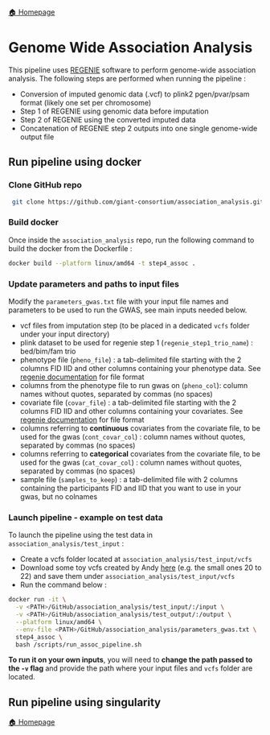 ---
---
[🏠 Homepage](./../README.md)

# Genome Wide Association Analysis

This pipeline uses [REGENIE](https://rgcgithub.github.io/regenie/) software to perform genome-wide association analysis.
The following steps are performed when running the pipeline :

- Conversion of imputed genomic data (.vcf) to plink2 pgen/pvar/psam format (likely one set per chromosome)
- Step 1 of REGENIE using genomic data before imputation
- Step 2 of REGENIE using the converted imputed data
- Concatenation of REGENIE step 2 outputs into one single genome-wide output file

## Run pipeline using docker

### Clone GitHub repo

```bash
 git clone https://github.com/giant-consortium/association_analysis.git
```

### Build docker

Once inside the `association_analysis` repo, run the following command to build the docker from the Dockerfile :

```bash
docker build --platform linux/amd64 -t step4_assoc .
```

### Update parameters and paths to input files

Modify the `parameters_gwas.txt` file with your input file names and parameters to be used to run the GWAS, see main inputs needed below.

- vcf files from imputation step (to be placed in a dedicated `vcfs` folder under your input directory)  
- plink dataset to be used for regenie step 1 (`regenie_step1_trio_name`) : bed/bim/fam trio
- phenotype file (`pheno_file`) : a tab-delimited file starting with the 2 columns FID IID and other columns containing your phenotype data. See [regenie documentation](https://rgcgithub.github.io/regenie/options/#phenotype-file-format) for file format
- columns from the phenotype file to run gwas on (`pheno_col`): column names without quotes, separated by commas (no spaces)
- covariate file (`covar_file`) : a tab-delimited file starting with the 2 columns FID IID and other columns containing your covariates. See [regenie documentation](https://rgcgithub.github.io/regenie/options/#covariate-file-format) for file format
- columns referring to **continuous** covariates from the covariate file, to be used for the gwas (`cont_covar_col`) : column names without quotes, separated by commas (no spaces)
- columns referring to **categorical** covariates from the covariate file, to be used for the gwas (`cat_covar_col`) : column names without quotes, separated by commas (no spaces)
- sample file (`samples_to_keep`) : a tab-delimited file with 2 columns containing the participants FID and IID that you want to use in your gwas, but no colnames

### Launch pipeline - example on test data

To launch the pipeline using the test data in `association_analysis/test_input` :

- Create a vcfs folder located at `association_analysis/test_input/vcfs`
- Download some toy vcfs created by Andy [here](https://zenodo.org/records/13942905) (e.g. the small ones 20 to 22) and save them under `association_analysis/test_input/vcfs`
- Run the command below :

```bash
docker run -it \
  -v <PATH>/GitHub/association_analysis/test_input/:/input \
  -v <PATH>/GitHub/association_analysis/test_output/:/output \
  --platform linux/amd64 \
  --env-file <PATH>/GitHub/association_analysis/parameters_gwas.txt \
  step4_assoc \
  bash /scripts/run_assoc_pipeline.sh
```

**To run it on your own inputs**, you will need to **change the path passed to the `-v` flag** and provide the path where your input files and `vcfs` folder are located.

## Run pipeline using singularity

[🏠 Homepage](./../README.md)
